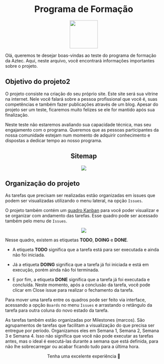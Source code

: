 <div align="center"><h1><b>Programa de Formação</b></h1>
<img src="https://aztecweb.net/uploads/2021/08/marca_principal.png" width="90"></div>

Olá, queremos te desejar boas-vindas ao teste do programa de formação da Aztec. 
Aqui, neste arquivo, você encontrará informações importantes sobre o projeto.


## Objetivo do projeto2
O projeto consiste na criação do seu próprio site. Este site será sua vitrine na internet. Nele você falará sobre a pessoa profissional que você é, suas competências e também fazer publicações através de um blog. Apesar do projeto ser um teste, ficaremos muito felizes se ele for mantido após sua finalização. 

Neste teste não estaremos avaliando sua capacidade técnica, mas seu engajamento com o programa. Queremos que as pessoas participantes da nossa comunidade estejam num momento de adquirir conhecimento e dispostas a dedicar tempo ao nosso programa.

<div align="center"><h2><b>Sitemap</b></h2>
<img src="https://i.imgur.com/7DG5hqA.png"></div>

## Organização do projeto
As tarefas que precisam ser realizadas estão organizadas em issues que podem ser visualizadas utilizando o menu lateral, na opção `Issues`.

O projeto também contém um [quadro Kanban](https://kanbanize.com/pt/recursos-kanban/primeiros-passos/o-que-e-quadro-kanban#:~:text=Um%20Quadro%20Kanban%20%C3%A9%20uma,componentes%20chave%20do%20m%C3%A9todo%20Kanban.&text=Quando%20uma%20tarefa%20entra%20no,de%20quadro%20de%20tarefas%20Kanban.) para você poder visualizar e se organizar com andamento das tarefas. Esse quadro pode ser acessado também pelo menu de `Issues`.

<div align="center"><img src="https://i.imgur.com/MWvvp6h.png"></div>

Nesse quadro, existem as etiquetas **TODO**, **DOING** e **DONE**. 

- A etiqueta **TODO** significa que a tarefa está para ser executada e ainda não foi iniciada.

- Já a etiqueta **DOING** significa que a tarefa já foi iniciada e está em execução, porém ainda não foi terminada.

- E por fim, a etiqueta **DONE** significa que a tarefa já foi executada e concluída. Neste momento, após a conclusão da tarefa, você pode clicar em Close issue para realizar o fechamento da tarefa.

Para mover uma tarefa entre os quadros pode ser feito via interface, acessando a opção `Boards` no menu `Issues` e arrastando o retângulo da tarefa para outra coluna do novo estado da tarefa.

As tarefas também estão organizadas por Milestones (marcos). São agrupamentos de tarefas que facilitam a visualização do que precisa ser entregue por período. Organizamos eles em Semana 1, Semana 2, Semana 3 e Semana 4. Isso não significa que você não pode executar as tarefas antes, mas o ideal é executá-las durante a semana que está definida, para não lhe sobrecarregar ou acabar ficando tudo para a última hora.


<div align="center">Tenha uma excelente experiência 🙂</div>


